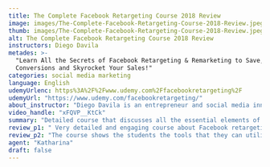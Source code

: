 ```yaml
---
title: The Complete Facebook Retargeting Course 2018 Review
image: images/The-Complete-Facebook-Retargeting-Course-2018-Review.jpeg
thumb: images/The-Complete-Facebook-Retargeting-Course-2018-Review.jpeg
alt: The Complete Facebook Retargeting Course 2018 Review
instructors: Diego Davila
metades: >-
  "Learn All the Secrets of Facebook Retargeting & Remarketing to Save, Increase
  Conversions and Skyrocket Your Sales!"
categories: social media marketing
language: English
udemyUrlenc: https%3A%2F%2Fwww.udemy.com%2Ffacebookretargeting%2F
udemyUrl: "https://www.udemy.com/facebookretargeting/"
about_instructor: "Diego Davila is an entrepreneur and social media innovator whose goal is to help people and businesses to be more successful. He has taught more than a hundred thousand students and has students from around the globe with his high-rated courses."
video_handle: "xFQVP__KtCk"
summary: "Detailed course that discusses all the essential elements of Facebook retargeting to make businesses more successful. There are a lot of tools shown that will help the students work faster and techniques that will make their posts more engaging."
review_p1: " Very detailed and engaging course about Facebook retargeting. The lessons are interesting and give the students a broader knowledge of how to retarget more effectively. There are a lot of things discussed that will benefit the students like using an automated email service provider, building landing pages, and how to engage people with the latest Facebook updates. This course is a good investment since students can get a lot from this course. The instructor gives the students a comfortable learning experience and shows how to put theory into practice. "
review_p2: "The course shows the students the tools that they can utilize to create a post and run campaigns in a faster and more efficient way that will save them a lot of time working. The instructor has a great talent for teaching and gives the students a solid reinforcement of the lessons that they have discussed. This course shows a lot of useful tools for creating landing pages, getting CC0 images, and creating a clickable Facebook post. There are tests available to challenge the students understanding of the course. The students can easily apply all the things that they have learned in their business and work more effectively and achieve great results in their business."
agent: "Katharina"
draft: false
---
```


